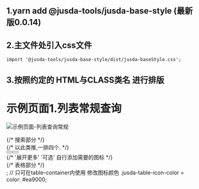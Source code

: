 ## 1.yarn add @jusda-tools/jusda-base-style (最新版0.0.14)



## 2.主文件处引入css文件 

`import '@jusda-tools/jusda-base-style/dist/jusda-baseStyle.css';`



## 3.按照约定的 HTML与CLASS类名 进行排版



# 示例页面1.列表常规查询

![示例页面-列表查询常规](D:\代码\统一CSS文档\示例页面-列表查询常规.jpg)

<div className="jusda-main-container">
    {/* 搜索部分 */}
    <div className="jusda-search-container">
        <div className="jusda-search-contents">
            <div className="jusda-search-wrapper">
                {/* 以此类推,一排四个. */}
                <div className="jusda-search-item" />
                <div className="jusda-search-item" />
                <div className="jusda-search-item" />
                <div className="jusda-search-item" />
            </div>
            <div className="jusda-search-buttons-wrapper">
                <Button className="jusda-search-btn jusda-search-btn-normal" />
                <Button className="jusda-search-btn" type="primary" />
            </div>
        </div>
        {/* '展开更多' '可选' 自行添加需要的图标   */}
        <div className="jusda-search-switch" />
    </div>
    {/* 表格部分 */}
    <div className="jusda-table-container"></div>
</div>;
// 只可在table-container内使用 修改图标颜色 .jusda-table-icon-color = color: #ea9000; 

